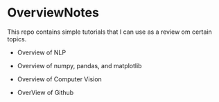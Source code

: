 # OverviewNotes
This repo contains simple tutorials that I can use as a review om certain topics.

* Overview of NLP

* Overview of numpy, pandas, and matplotlib

* Overview of Computer Vision

* OverView of Github


